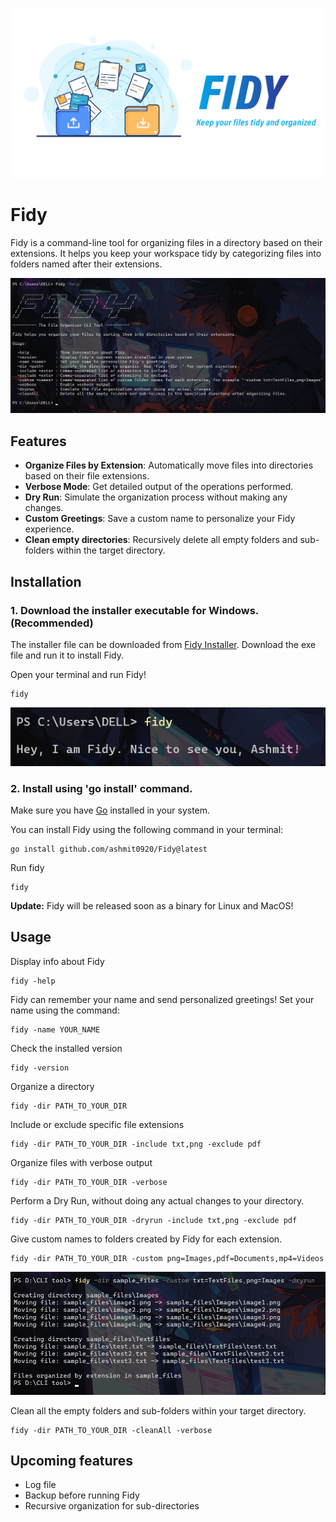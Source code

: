 ![Fidy](./assets/fidy.png)

# Fidy

Fidy is a command-line tool for organizing files in a directory based on their extensions. It helps you keep your workspace tidy by categorizing files into folders named after their extensions.

![help](./assets/help.png)

## Features

- **Organize Files by Extension**: Automatically move files into directories based on their file extensions.
- **Verbose Mode**: Get detailed output of the operations performed.
- **Dry Run**: Simulate the organization process without making any changes.
- **Custom Greetings**: Save a custom name to personalize your Fidy experience.
- **Clean empty directories**: Recursively delete all empty folders and sub-folders within the target directory.

## Installation

### 1. Download the installer executable for Windows. (Recommended)

The installer file can be downloaded from [Fidy Installer](./deployment/fidy_Installer.exe). Download the exe file and run it to install Fidy.

Open your terminal and run Fidy!
```
fidy
```
![run fidy](./assets/run%20fidy.png)

### 2. Install using 'go install' command.

Make sure you have [Go](https://go.dev/doc/install) installed in your system.

You can install Fidy using the following command in your terminal:
```
go install github.com/ashmit0920/Fidy@latest
```

Run fidy
```
fidy
```
**Update:** Fidy will be released soon as a binary for Linux and MacOS!

## Usage

Display info about Fidy
```
fidy -help
```

Fidy can remember your name and send personalized greetings! Set your name using the command:
```
fidy -name YOUR_NAME
```

Check the installed version
```
fidy -version
```

Organize a directory
```
fidy -dir PATH_TO_YOUR_DIR
```

Include or exclude specific file extensions
```
fidy -dir PATH_TO_YOUR_DIR -include txt,png -exclude pdf
```

Organize files with verbose output
```
fidy -dir PATH_TO_YOUR_DIR -verbose
```

Perform a Dry Run, without doing any actual changes to your directory.
```
fidy -dir PATH_TO_YOUR_DIR -dryrun -include txt,png -exclude pdf
```

Give custom names to folders created by Fidy for each extension.
```
fidy -dir PATH_TO_YOUR_DIR -custom png=Images,pdf=Documents,mp4=Videos
```
![custom flag](./assets/custom%20flag.png)

Clean all the empty folders and sub-folders within your target directory.
```
fidy -dir PATH_TO_YOUR_DIR -cleanAll -verbose
```

## Upcoming features

- Log file
- Backup before running Fidy
- Recursive organization for sub-directories